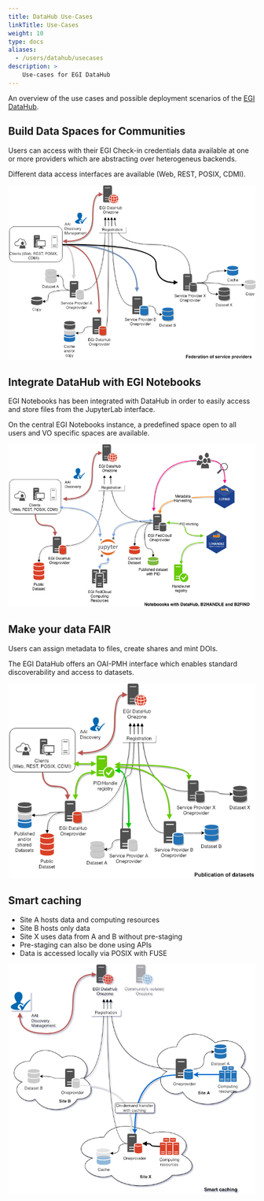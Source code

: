 ```yaml
---
title: DataHub Use-Cases
linkTitle: Use-Cases
weight: 10
type: docs
aliases:
  - /users/datahub/usecases
description: >
    Use-cases for EGI DataHub
---
```


An overview of the use cases and possible deployment scenarios of the
[EGI DataHub](https://datahub.egi.eu/).

## Build Data Spaces for Communities

Users can access with their EGI Check-in credentials data available
at one or more providers which are abstracting over heterogeneus
backends.

Different data access interfaces are available (Web, REST, POSIX,
CDMI).

![image](datahub-federation-of-service-providers.png)

## Integrate DataHub with EGI Notebooks

EGI Notebooks has been integrated with DataHub in order to easily
access and store files from the JupyterLab interface.

On the central EGI Notebooks instance, a predefined space open to
all users and VO specific spaces are available.

![image](datahub-notebooks-integration.png)

## Make your data FAIR

Users can assign metadata to files, create shares and mint DOIs.

The EGI DataHub offers an OAI-PMH interface which enables standard
discoverability and access to datasets.

![image](datahub-publication-of-datasets.png)

## Smart caching

- Site A hosts data and computing resources
- Site B hosts only data
- Site X uses data from A and B without pre-staging
- Pre-staging can also be done using APIs
- Data is accessed locally via POSIX with FUSE

![image](datahub-smart-caching.png)
